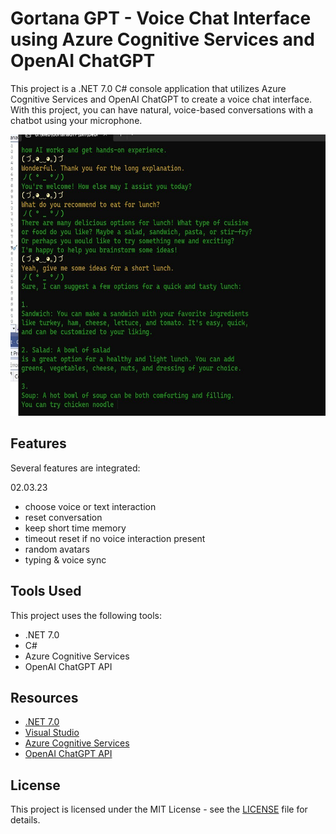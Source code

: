 ﻿# Gortana GPT - Voice Chat Interface using Azure Cognitive Services and OpenAI ChatGPT

This project is a .NET 7.0 C# console application that utilizes Azure Cognitive Services and OpenAI ChatGPT to create a voice chat interface. 
With this project, you can have natural, voice-based conversations with a chatbot using your microphone.
 

<img src="main-chat.jpg" width="640" height="450"/>

## Features

Several features are integrated:  

 02.03.23 
- choose voice or text interaction
- reset conversation
- keep short time memory
- timeout reset if no voice interaction present 
- random avatars 
- typing & voice sync




## Tools Used

This project uses the following tools:

- .NET 7.0
- C#
- Azure Cognitive Services
- OpenAI ChatGPT API

## Resources

- [.NET 7.0](https://dotnet.microsoft.com/download/dotnet/7.0)
- [Visual Studio](https://visualstudio.microsoft.com/)
- [Azure Cognitive Services](https://azure.microsoft.com/en-us/services/cognitive-services/)
- [OpenAI ChatGPT API](https://beta.openai.com/docs/api-reference/chat/introduction)

## License

This project is licensed under the MIT License - see the [LICENSE](LICENSE) file for details.

